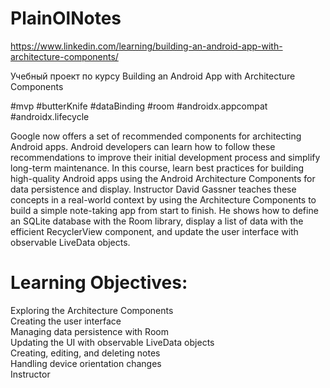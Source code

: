 # PlainOlNotes
https://www.linkedin.com/learning/building-an-android-app-with-architecture-components/

Учебный проект по курсу Building an Android App with Architecture Components

#mvp #butterKnife #dataBinding #room #androidx.appcompat #androidx.lifecycle

Google now offers a set of recommended components for architecting Android apps.
Android developers can learn how to follow these recommendations to improve their initial development process and simplify
long-term maintenance. In this course, learn best practices for building high-quality Android apps using the Android Architecture
Components for data persistence and display. Instructor David Gassner teaches these concepts in a real-world context by using the
Architecture Components to build a simple note-taking app from start to finish. He shows how to define an SQLite database with the
Room library, display a list of data with the efficient RecyclerView component, and update the user interface with observable LiveData
objects.


# Learning Objectives:

  Exploring the Architecture Components  
  Creating the user interface  
  Managing data persistence with Room  
  Updating the UI with observable LiveData objects  
  Creating, editing, and deleting notes  
  Handling device orientation changes  
  Instructor
